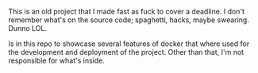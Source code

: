 This is an old project that I made fast as fuck to cover a deadline. I don't remember what's on the source code; spaghetti, hacks, maybe swearing. Dunno LOL. 

Is in this repo to showcase several features of docker that where used for the development and deployment of the project. Other than that, I'm not responsible for what's inside.
